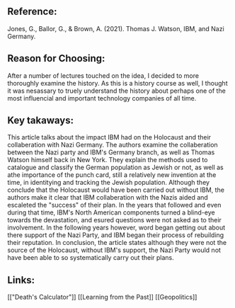 ## Reference:
Jones, G., Ballor, G., & Brown, A. (2021). Thomas J. Watson, IBM, and Nazi Germany.

## Reason for Choosing:
After a number of lectures touched on the idea, I decided to more thoroughly examine the history. As this is a history course as well, I thought it was nesassary to truely understand the history about perhaps one of the most influencial and important technology companies of all time. 

## Key takaways: 
This article talks about the impact IBM had on the Holocaust and their collaberation with Nazi Germany. The authors examine the collaberation between the Nazi party and IBM's Germany branch, as well as Thomas Watson himself back in New York. They explain the methods used to catalogue and classify the German population as Jewish or not, as well as athe importance of the punch card, still a relatively new invention at the time, in identitying and tracking the Jewish population. Although they conclude that the Holocaust would have been carried out without IBM, the authors make it clear that IBM collaberation with the Nazis aided and escaleted the "success" of their plan. In the years that followed and even during that time, IBM's North American components turned a blind-eye towards the devastation, and esured questions were not asked as to their involvement. In the following years however, word began getting out about there support of the Nazi Party, and IBM began their process of rebuilding their reputation. In conclusion, the article states although they were not the source of the Holocaust, without IBM's support, the Nazi Party would not have been able to so systematically carry out their plans. 

## Links: 
[["Death's Calculator"]]
[[Learning from the Past]]
[[Geopolitics]]
